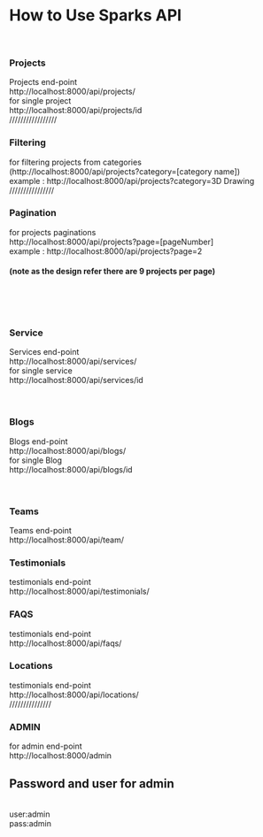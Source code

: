 <h1>How to Use Sparks API</h1> <br/>
<h3>Projects</h3>
Projects end-point<br/>
http://localhost:8000/api/projects/<br/>
for single project<br/>
http://localhost:8000/api/projects/id<br/>
/////////////////<br/>
<h3>Filtering</h3>
for filtering projects from categories<br/>
(http://localhost:8000/api/projects?category=[category name])<br/>
example : http://localhost:8000/api/projects?category=3D Drawing<br/>
////////////////<br/>
<h3>Pagination</h3>
for projects paginations<br/>
http://localhost:8000/api/projects?page=[pageNumber]<br/>
example : http://localhost:8000/api/projects?page=2 <br/>

<h4>(note as the design refer there are 9 projects per page)</h4><br/>
<br/><br/>
<h3>Service</h3>
Services end-point<br/>
http://localhost:8000/api/services/<br/>
for single service<br/>
http://localhost:8000/api/services/id<br/>
<br/><br/>
<h3>Blogs</h3>
Blogs end-point<br/>
http://localhost:8000/api/blogs/<br/>
for single Blog<br/>
http://localhost:8000/api/blogs/id<br/>
<br/><br/>
<h3>Teams</h3>
Teams end-point<br/>
http://localhost:8000/api/team/<br/>
<h3>Testimonials</h3>
testimonials end-point<br/>
http://localhost:8000/api/testimonials/<br/>
<h3>FAQS</h3>
testimonials end-point<br/>
http://localhost:8000/api/faqs/<br/>
<h3>Locations</h3>
testimonials end-point<br/>
http://localhost:8000/api/locations/<br/>
///////////////<br/>
<h3>ADMIN</h3>
for admin end-point<br/>
http://localhost:8000/admin<br/>
<h2>Password and user for admin</h2><br/>
user:admin <br/>
pass:admin <br/>
